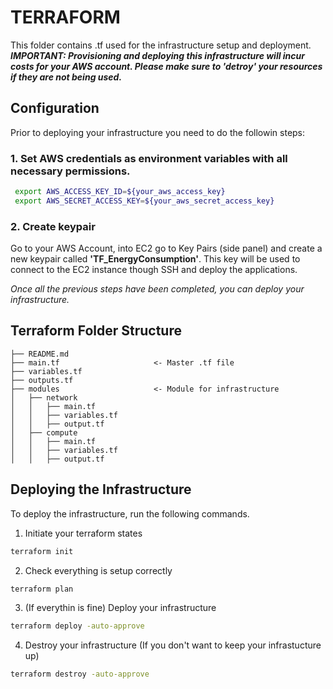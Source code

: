 # TERRAFORM 

This folder contains .tf used for the infrastructure setup and deployment. \
**_IMPORTANT: Provisioning and deploying this infrastructure will incur costs for your AWS account. Please make sure to 'detroy' your resources if they are not being used._**

## Configuration

Prior to deploying your infrastructure you need to do the followin steps:

### 1. Set AWS credentials as environment variables with all necessary permissions.
```bash
 export AWS_ACCESS_KEY_ID=${your_aws_access_key}
 export AWS_SECRET_ACCESS_KEY=${your_aws_secret_access_key}
```

### 2. Create keypair

Go to your AWS Account, into EC2 go to Key Pairs (side panel) and create a new keypair called **'TF_EnergyConsumption'**. This key will be used to connect to the EC2 instance though SSH and deploy the applications.

*Once all the previous steps have been completed, you can deploy your infrastructure.*


## Terraform Folder Structure

```
├── README.md        
├── main.tf                     <- Master .tf file
├── variables.tf                
├── outputs.tf                  
├── modules                     <- Module for infrastructure
│   ├── network
│   │   ├── main.tf
│   │   ├── variables.tf
│   │   ├── output.tf
│   ├── compute
│   │   ├── main.tf
│   │   ├── variables.tf
│   │   ├── output.tf
```

## Deploying the Infrastructure

To deploy the infrastructure, run the following commands.

1. Initiate your terraform states
```bash
terraform init
```

2. Check everything is setup correctly
```bash
terraform plan
```

3. (If everythin is fine) Deploy your infrastructure
```bash
terraform deploy -auto-approve
```

4. Destroy your infrastructure (If you don't want to keep your infrastucture up)
```bash
terraform destroy -auto-approve
```
